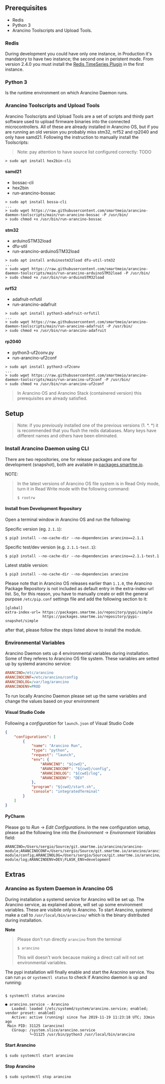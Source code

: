 ## Prerequisites

* Redis
* Python 3
* Arancino Toolscripts and Upload Tools.

### Redis
During development you could have only one instance, in Production it's mandatory to have two instance; 
the second one in peristent mode. From version 2.4.0 you must install the [Redis TimeSeries Plugin](https://oss.redislabs.com/redistimeseries/) in the first instance.

### Python 3
Is the runtime environment on which Arancino Daemon runs.

### Arancino Toolscripts and Upload Tools
Arancino Toolscripts and Upload Tools are a set of scripts and thirdy part software used to upload firmware binaries into the connected microcontrollers. All of these are already installed in Arancino OS, but if you are running an old version you probably miss stm32, nrf52 and rp2040 and only have samd21. Following the instruction to manually install the Toolscripts:


> Note:
> pay attention to have source list configured correctly: TODO

```shell
> sudo apt install hex2bin-cli
```


#### samd21
- bossac-cli
- hex2bin
- run-arancino-bossac


```shell
> sudo apt install bossa-cli
...
> sudo wget https://raw.githubusercontent.com/smartmeio/arancino-daemon-toolscripts/main/run-arancino-bossac -P /usr/bin/
> sudo chmod +x /usr/bin/run-arancino-bossac

```

#### stm32
- arduinoSTM32load
- dfu-util
- run-arancino-arduinoSTM32load

```shell
> sudo apt install arduinostm32load dfu-util-stm32
...
> sudo wget https://raw.githubusercontent.com/smartmeio/arancino-daemon-toolscripts/main/run-arancino-arduinoSTM32load -P /usr/bin/
> sudo chmod +x /usr/bin/run-arduinoSTM32load

```

#### nrf52
- adafruit-nrfutil
- run-arancino-adafruit

```shell
> sudo apt install python3-adafruit-nrfutil
...
> sudo wget https://raw.githubusercontent.com/smartmeio/arancino-daemon-toolscripts/main/run-arancino-adafruit -P /usr/bin/
> sudo chmod +x /usr/bin/run-arancino-adafruit

```

#### rp2040
- python3-uf2conv.py
- run-arancino-uf2conf

```shell
> sudo apt install python3-uf2conv
...
> sudo wget https://raw.githubusercontent.com/smartmeio/arancino-daemon-toolscripts/main/run-arancino-uf2conf -P /usr/bin/
> sudo chmod +x /usr/bin/run-arancino-uf2conf

```


> In Arancino OS and Arancino Stack (containered version) this prerequisites are already satisfied.

## Setup


> Note: if you previously installed one of the previous versions (1. *. *) it is recommended that you flush the
>redis databases. Many keys have different names and others have been eliminated.


### Install Arancino Daemon using CLI
There are two repositories, one for release packages and one for development (snapshot), both are available in [packages.smartme.io](https://packages.smartme.io).

NOTE:
> In the latest versions of Arancino OS file system is in Read Only mode, turn it in Read Write mode with the following command:
>
> ```shell
> $ rootrw
> ```

#### Install from Development Repository
Open a terminal window in Arancino OS and run the following:

Specific version (eg. `2.1.1`): 
```shell
$ pip3 install --no-cache-dir --no-dependencies arancino==2.1.1
```

Specific test/dev version (e.g. `2.1.1-test.1`):
```shell
$ pip3 install --no-cache-dir --no-dependencies arancino==2.1.1-test.1
``` 
 
Latest stable version:
```shell
$ pip3 install --no-cache-dir --no-dependencies arancino
``` 

Please note that in Arancino OS releases earlier than `1.1.0`, the Arancino Package Repository is not included as default entry in the extra-index-url list. So, for this reason, you have to manually create or edit the general purpose `/etc/pip.conf` settings file and add the following section to it:

```
[global]
extra-index-url= https://packages.smartme.io/repository/pypi/simple
                 https://packages.smartme.io/repository/pypi-snapshot/simple
```

after that, please follow the steps listed above to install the module.

### Environmental Variables
Arancino Daemon sets up 4 environmental variables during installation. Some of they referes to Arancino OS file system. These variables are setted up by systemd arancino service:

```ini
ARANCINO=/etc/arancino
ARANCINOCONF=/etc/arancino/config
ARANCINOLOG=/var/log/arancino
ARANCINOENV=PROD
```

To run locally Arancino Daemon please set up the same variables and change the values based on your environment

#### Visual Studio Code
Following a _configuration_ for `launch.json` of Visual Studio Code

```json
{
    "configurations": [
        {
            "name": "Arancino Run",
            "type": "python",
            "request": "launch",
            "env": {
                "ARANCINO": "${cwd}",
                "ARANCINOCONF": "${cwd}/config",
                "ARANCINOLOG": "${cwd}/log",
                "ARANCINOENV": "DEV"
            },
            "program": "${cwd}/start.sh",
            "console": "integratedTerminal"
        }
    ]
}
```

#### PyCharm
Please go to _Run_ -> _Edit Configurations_. In the new configuration setup, please ad the following line into
the _Environment_ -> _Environment Variables_ field:

```
ARANCINO=/Users/sergio/Source/git.smartme.io/arancino/arancino-module;ARANCINOCONF=/Users/sergio/Source/git.smartme.io/arancino/arancino-module/config;ARANCINOLOG=/Users/sergio/Source/git.smartme.io/arancino/arancino-module/log;ARANCINOENV=DEV;FLASK_ENV=development
```


## Extras

### Arancino as System Daemon in Arancino OS

During installation a systemd service for Arancino will be set up. The Arancino service, as explained above, will set up some environment variables. These are visibile only to Arancino. To start Arancino, systemd make a call to `/usr/local/bin/arancino/` which is the binary distributed during installation.

**Note**
> Please don't run directly `arancino` from the terminal
> ```shell
> $ arancino
> ```
> This will doesn't work because making a direct call will not set environmental variables.

The pypi installation will finally enable and start the Aracnino service. You can run `ps` or `systemctl status` to check if Arancino daemon is up and running:

```shell

$ systemctl status arancino

● arancino.service - Arancino
   Loaded: loaded (/etc/systemd/system/arancino.service; enabled; vendor preset: enabled)
   Active: active (running) since Tue 2019-11-19 11:23:18 UTC; 33min ago
 Main PID: 31125 (arancino)
   CGroup: /system.slice/arancino.service
           └─31125 /usr/bin/python3 /usr/local/bin/arancino

```

#### Start Arancino

```shell
$ sudo systemctl start arancino
```

#### Stop Arancino

```shell
$ sudo systemctl stop arancino
```
